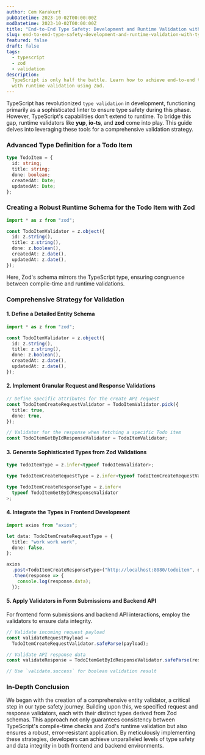 ```yaml
---
author: Cem Karakurt
pubDatetime: 2023-10-02T00:00:00Z
modDatetime: 2023-10-02T00:00:00Z
title: "End-to-End Type Safety: Development and Runtime Validation with TypeScript and Zod"
slug: end-to-end-type-safety-development-and-runtime-validation-with-typescript-and-zod
featured: false
draft: false
tags:
  - typescript
  - zod
  - validation
description:
  TypeScript is only half the battle. Learn how to achieve end-to-end type safety
  with runtime validation using Zod.
---
```


TypeScript has revolutionized `type validation` in development, functioning primarily as a sophisticated linter to ensure type safety during this phase. However, TypeScript's capabilities don't extend to runtime. To bridge this gap, runtime validators like **yup**, **io-ts**, and **zod** come into play. This guide delves into leveraging these tools for a comprehensive validation strategy.

### Advanced Type Definition for a Todo Item

```ts
type TodoItem = {
  id: string;
  title: string;
  done: boolean;
  createdAt: Date;
  updatedAt: Date;
};
```

### Creating a Robust Runtime Schema for the Todo Item with Zod

```ts
import * as z from "zod";

const TodoItemValidator = z.object({
  id: z.string(),
  title: z.string(),
  done: z.boolean(),
  createdAt: z.date(),
  updatedAt: z.date(),
});
```

Here, Zod's schema mirrors the TypeScript type, ensuring congruence between compile-time and runtime validations.

### Comprehensive Strategy for Validation

#### 1. Define a Detailed Entity Schema

```ts
import * as z from "zod";

const TodoItemValidator = z.object({
  id: z.string(),
  title: z.string(),
  done: z.boolean(),
  createdAt: z.date(),
  updatedAt: z.date(),
});
```

#### 2. Implement Granular Request and Response Validations

```ts
// Define specific attributes for the create API request
const TodoItemCreateRequestValidator = TodoItemValidator.pick({
  title: true,
  done: true,
});

// Validator for the response when fetching a specific Todo item
const TodoItemGetByIdResponseValidator = TodoItemValidator;
```

#### 3\. Generate Sophisticated Types from Zod Validations

```ts
type TodoItemType = z.infer<typeof TodoItemValidator>;

type TodoItemCreateRequestType = z.infer<typeof TodoItemCreateRequestValidator>;

type TodoItemCreateResponseType = z.infer<
  typeof TodoItemGetByIdResponseValidator
>;
```

#### 4\. Integrate the Types in Frontend Development

```ts
import axios from "axios";

let data: TodoItemCreateRequestType = {
  title: "work work work",
  done: false,
};

axios
  .post<TodoItemCreateResponseType>("http://localhost:8080/todoitem", data)
  .then(response => {
    console.log(response.data);
  });
```

#### 5\. Apply Validators in Form Submissions and Backend API

For frontend form submissions and backend API interactions, employ the validators to ensure data integrity.

```ts
// Validate incoming request payload
const validateRequestPayload =
  TodoItemCreateRequestValidator.safeParse(payload);

// Validate API response data
const validateResponse = TodoItemGetByIdResponseValidator.safeParse(response);

// Use `validate.success` for boolean validation result
```

### In-Depth Conclusion

We began with the creation of a comprehensive entity validator, a critical step in our type safety journey. Building upon this, we specified request and response validators, each with their distinct types derived from Zod schemas. This approach not only guarantees consistency between TypeScript's compile-time checks and Zod's runtime validation but also ensures a robust, error-resistant application. By meticulously implementing these strategies, developers can achieve unparalleled levels of type safety and data integrity in both frontend and backend environments.
